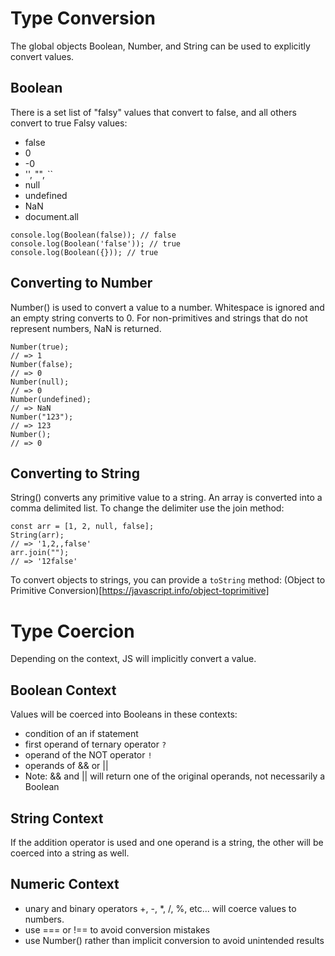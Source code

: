 # Type Conversion
The global objects Boolean, Number, and String can be used to explicitly convert values.  
## Boolean
There is a set list of "falsy" values that convert to false, and all others convert to true
 Falsy values:
 - false
 - 0
 - -0
 - '', "", ``
 - null
 - undefined
 - NaN
 - document.all

 ```
 console.log(Boolean(false)); // false
 console.log(Boolean('false')); // true
 console.log(Boolean({})); // true
```
## Converting to Number
Number() is used to convert a value to a number.  Whitespace is ignored and an empty string converts to 0. For non-primitives and strings that do not represent numbers, NaN is returned.
```
Number(true);
// => 1
Number(false);
// => 0
Number(null);
// => 0
Number(undefined);
// => NaN
Number("123");
// => 123
Number();
// => 0
```

## Converting to String
String() converts any primitive value to a string. An array is converted into a comma delimited list. To change the delimiter use the join method:

```
const arr = [1, 2, null, false];
String(arr);
// => '1,2,,false'
arr.join("");
// => '12false'
```

To convert objects to strings, you can provide a ```toString``` method: (Object to Primitive Conversion)[https://javascript.info/object-toprimitive]

# Type Coercion
Depending on the context, JS will implicitly convert a value.

## Boolean Context
Values will be coerced into Booleans in these contexts:
- condition of an if statement
- first operand of ternary operator ```?```
- operand of the NOT operator ```!```
- operands of && or ||
- Note: && and || will return one of the original operands, not necessarily a Boolean

## String Context
If the addition operator is used and one operand is a string, the other will be coerced into a string as well.

## Numeric Context
- unary and binary operators +, -, *, /, %, etc... will coerce values to numbers.
- use === or !== to avoid conversion mistakes
- use Number() rather than implicit conversion to avoid unintended results
